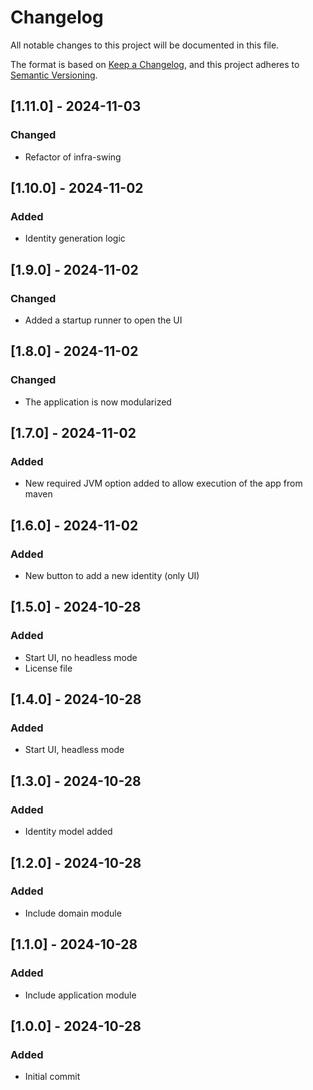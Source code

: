 # Changelog

All notable changes to this project will be documented in this file.

The format is based on [Keep a Changelog](https://keepachangelog.com/en/1.1.0/),
and this project adheres to [Semantic Versioning](https://semver.org/spec/v2.0.0.html).

## [1.11.0] - 2024-11-03

### Changed

- Refactor of infra-swing

## [1.10.0] - 2024-11-02

### Added

- Identity generation logic

## [1.9.0] - 2024-11-02

### Changed

- Added a startup runner to open the UI

## [1.8.0] - 2024-11-02

### Changed

- The application is now modularized

## [1.7.0] - 2024-11-02

### Added

- New required JVM option added to allow execution of the app from maven

## [1.6.0] - 2024-11-02

### Added

- New button to add a new identity (only UI)

## [1.5.0] - 2024-10-28

### Added

- Start UI, no headless mode
- License file

## [1.4.0] - 2024-10-28

### Added

- Start UI, headless mode

## [1.3.0] - 2024-10-28

### Added

- Identity model added

## [1.2.0] - 2024-10-28

### Added

- Include domain module

## [1.1.0] - 2024-10-28

### Added

- Include application module

## [1.0.0] - 2024-10-28

### Added

- Initial commit
